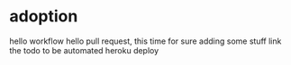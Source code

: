 # adoption

hello workflow
hello pull request, this time for sure
adding some stuff
link the todo to be automated
heroku deploy 
